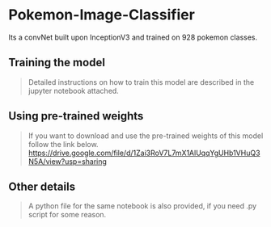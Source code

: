 # Pokemon-Image-Classifier
Its a convNet built upon InceptionV3 and trained on 928 pokemon classes.

## Training the model
> Detailed instructions on how to train this model are described in the jupyter notebook attached.

## Using pre-trained weights
> If you want to download and use the pre-trained weights of this model follow the link below.   
> https://drive.google.com/file/d/1Zai3RoV7L7mX1AlUqqYgUHb1VHuQ3N5A/view?usp=sharing

## Other details
> A python file for the same notebook is also provided, if you need .py script for some reason.
